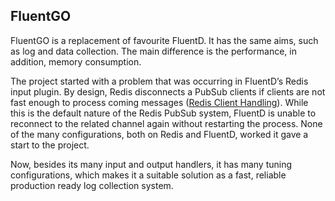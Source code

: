 FluentGO
--------

FluentGO is a replacement of favourite FluentD. It has the same aims, such as
log and data collection. The main difference is the performance, in addition,
memory consumption.

The project started with a problem that was occurring in FluentD’s Redis input
plugin. By design, Redis disconnects a PubSub clients if clients are not fast
enough to process coming messages ([Redis Client
Handling](https://redis.io/topics/clients)). While this is the default nature of
the Redis PubSub system, FluentD is unable to reconnect to the related channel
again without restarting the process. None of the many configurations, both on
Redis and FluentD, worked it gave a start to the project.

Now, besides its many input and output handlers, it has many tuning
configurations, which makes it a suitable solution as a fast, reliable
production ready log collection system.
